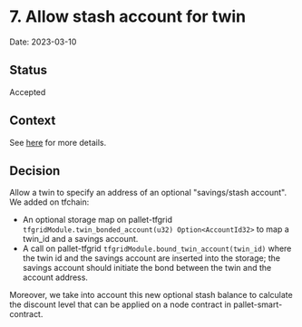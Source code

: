 # 7. Allow stash account for twin

Date: 2023-03-10

## Status

Accepted

## Context

See [here](https://github.com/threefoldtech/tfchain/issues/636) for more details.

## Decision

Allow a twin to specify an address of an optional "savings/stash account".
We added on tfchain:

- An optional storage map on pallet-tfgrid `tfgridModule.twin_bonded_account(u32) Option<AccountId32>` to map a twin_id and a savings account.
- A call on pallet-tfgrid `tfgridModule.bound_twin_account(twin_id)` where the twin id and the savings account are inserted into the storage; the savings account should initiate the bond between the twin and the account address.

Moreover, we take into account this new optional stash balance to calculate the discount level that can be applied on a node contract in pallet-smart-contract.
